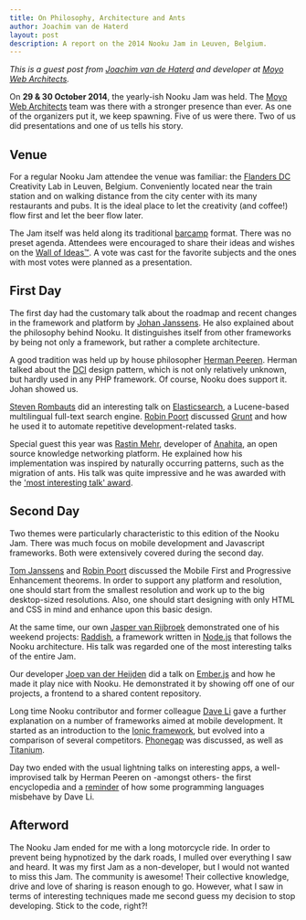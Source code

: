 ```yaml
---
title: On Philosophy, Architecture and Ants
author: Joachim van de Haterd
layout: post
description: A report on the 2014 Nooku Jam in Leuven, Belgium.
---
```


*This is a guest post from [Joachim van de Haterd](https://twitter.com/joachimvdhaterd) and developer at [Moyo Web Architects](http://www.moyoweb.nl/).*

On **29 &amp; 30 October 2014**, the yearly-ish Nooku Jam was held. The [Moyo Web Architects](http://www.moyoweb.nl/) team was there with a stronger presence than ever. As one of the organizers put it, we keep spawning. Five of us were there. Two of us did presentations and one of us tells his story.

<!--more-->

## Venue

For a regular Nooku Jam attendee the venue was familiar: the [Flanders DC](http://flandersdc.be/) Creativity Lab in Leuven, Belgium. Conveniently located near the train station and on walking distance from the city center with its many restaurants and pubs. It is the ideal place to let the creativity (and coffee!) flow first and let the beer flow later.

The Jam itself was held along its traditional [barcamp](http://barcamp.org/w/page/405173/TheRulesOfBarCamp) format. There was no preset agenda. Attendees were encouraged to share their ideas and wishes on the [Wall of Ideas&trade;](https://twitter.com/sittcomm/status/527395866311917568/photo/1). A vote was cast for the favorite subjects and the ones with most votes were planned as a presentation.

## First Day

The first day had the customary talk about the roadmap and recent changes in the framework and platform by [Johan Janssens](https://twitter.com/johanjanssens). He also explained about the philosophy behind Nooku. It distinguishes itself from other frameworks by being not only a framework, but rather a complete architecture.

A good tradition was held up by house philosopher [Herman Peeren](https://twitter.com/HermanPeeren). Herman talked about the [DCI](http://en.wikipedia.org/wiki/Data,_context_and_interaction) design pattern, which is not only relatively unknown, but hardly used in any PHP framework. Of course, Nooku does support it. Johan showed us.

[Steven Rombauts](https://twitter.com/stevenrombauts) did an interesting talk on [Elasticsearch](http://www.elasticsearch.org/), a Lucene-based multilingual full-text search engine. [Robin Poort](https://twitter.com/rhcpoort) discussed [Grunt](http://gruntjs.com/) and how he used it to automate repetitive development-related tasks.

Special guest this year was [Rastin Mehr](https://twitter.com/rastin), developer of [Anahita](http://getanahita.com/), an open source knowledge networking platform. He explained how his implementation was inspired by naturally occurring patterns, such as the migration of ants. His talk was quite impressive and he was awarded with the ['most interesting talk' award](http://instagram.com/p/uyyL6fEoh4/?utm_source=partner&utm_medium=embed&utm_campaign=photo&modal=true).

## Second Day

Two themes were particularly characteristic to this edition of the Nooku Jam. There was much focus on mobile development and Javascript frameworks. Both were extensively covered during the second day.

[Tom Janssens](https://twitter.com/janssenstom) and [Robin Poort](https://twitter.com/rhcpoort) discussed the Mobile First and Progressive Enhancement theorems. In order to support any platform and resolution, one should start from the smallest resolution and work up to the big desktop-sized resolutions. Also, one should start designing with only HTML and CSS in mind and enhance upon this basic design.

At the same time, our own [Jasper van Rijbroek](https://twitter.com/JaspervanRijbro) demonstrated one of his weekend projects: [Raddish](https://github.com/JaspervRijbroek/raddish), a framework written in [Node.js](http://nodejs.org/) that follows the Nooku architecture. His talk was regarded one of the most interesting talks of the entire Jam.

Our developer [Joep van der Heijden](https://twitter.com/Klaasvaak_) did a talk on [Ember.js](http://emberjs.com/) and how he made it play nice with Nooku. He demonstrated it by showing off one of our projects, a frontend to a shared content repository.

Long time Nooku contributor and former colleague [Dave Li](https://twitter.com/holeedave) gave a further explanation on a number of frameworks aimed at mobile development. It started as an introduction to the [Ionic framework](http://ionicframework.com/), but evolved into a comparison of several competitors. [Phonegap](http://phonegap.com/) was discussed, as well as [Titanium](http://www.appcelerator.com/titanium/).

Day two ended with the usual lightning talks on interesting apps, a well-improvised talk by Herman Peeren on -amongst others- the first encyclopedia and a [reminder](https://www.destroyallsoftware.com/talks/wat) of how some programming languages misbehave by Dave Li.

## Afterword

The Nooku Jam ended for me with a long motorcycle ride. In order to prevent being hypnotized by the dark roads, I mulled over everything I saw and heard. It was my first Jam as a non-developer, but I would not wanted to miss this Jam. The community is awesome! Their collective knowledge, drive and love of sharing is reason enough to go. However, what I saw in terms of interesting techniques made me second guess my decision to stop developing. Stick to the code, right?!
